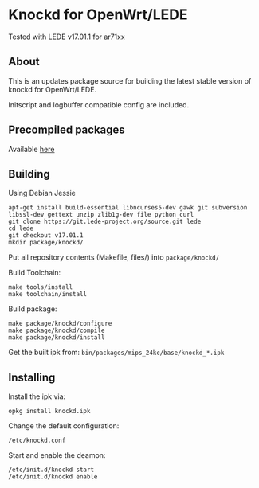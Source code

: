 # Knockd for OpenWrt/LEDE

Tested with LEDE v17.01.1 for ar71xx

## About

This is an updates package source for building the latest stable version of knockd for OpenWrt/LEDE.

Initscript and logbuffer compatible config are included.

## Precompiled packages
Available [here](https://github.com/milaq/openwrt_knockd/releases/)

## Building

Using Debian Jessie

````
apt-get install build-essential libncurses5-dev gawk git subversion libssl-dev gettext unzip zlib1g-dev file python curl
git clone https://git.lede-project.org/source.git lede
cd lede
git checkout v17.01.1
mkdir package/knockd/
````
Put all repository contents (Makefile, files/) into `package/knockd/`

Build Toolchain:
````
make tools/install
make toolchain/install
````

Build package:
````
make package/knockd/configure
make package/knockd/compile
make package/knockd/install
````

Get the built ipk from: `bin/packages/mips_24kc/base/knockd_*.ipk`

## Installing

Install the ipk via:
````
opkg install knockd.ipk
````

Change the default configuration:
````
/etc/knockd.conf
````

Start and enable the deamon:
````
/etc/init.d/knockd start
/etc/init.d/knockd enable
````
